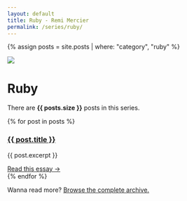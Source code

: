 ```yaml
---
layout: default
title: Ruby - Remi Mercier
permalink: /series/ruby/
---
```


{% assign posts = site.posts | where: "category", "ruby" %}

<div class="m-b-72">
  <div class="serie-icon">
    <img src="{{ site.baseurl }}/media/shared/pinkish-sun.svg">
  </div>
  <h1 class="serie-title">Ruby</h1>
  <p>There are <strong>{{ posts.size }}</strong> posts in this series.</p>
</div>

<section class="archive">
  {% for post in posts %}
    <div class="m-b-48">
      <h3>
        <a href="{{ post.url | prepend: site.baseurl }}">{{ post.title }}</a>
      </h3>
      <p>{{ post.excerpt }}</p>
      <a href="{{ post.url | prepend: site.baseurl }}" class="read-more">Read this essay →</a>
    </div>
  {% endfor %}
</section>

Wanna read more? <a href="{{ site.baseurl }}/blog">Browse the complete archive.</a>
